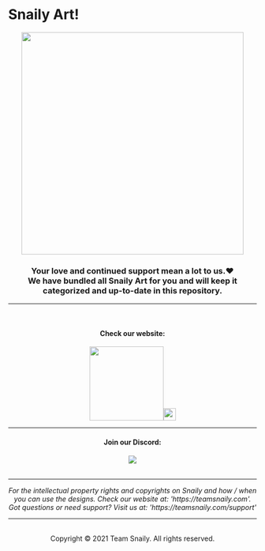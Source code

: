 # Snaily Art!
<center><a href="https://teamsnaily.com"><img src="https://cupido.teamsnaily.com/misc/welcometosnaily2.png" height="450px"></img></a>

<h3><b>Your love and continued support mean a lot to us.❤️<br>
We have bundled all Snaily Art for you and will keep it categorized and up-to-date in this repository.</b></h3>
<hr>
<br>
<h4>Check our website:</h4>
<a href="https://teamsnaily.com"><img src="https://cupido.teamsnaily.com/misc/dedede.gif" height="150px"></img><img src="https://pngpress.com/wp-content/uploads/2020/08/uploads_cursor_cursor_PNG78.png" height="25px"></img></a>
<hr><h4>Join our Discord:</h4>
<a href="https://teamsnaily.com/discord"><img src="https://discord.com/assets/cb48d2a8d4991281d7a6a95d2f58195e.svg"></img></a>
<br>
<br>
<hr><i>For the intellectual property rights and copyrights on Snaily and how / when you can use the designs. Check our website at: 'https://teamsnaily.com'.
Got questions or need support? Visit us at:
'https://teamsnaily.com/support'</i>
<hr><br>Copyright © 2021 Team Snaily. All rights reserved.</center>
